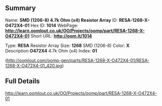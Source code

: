 

 ## Summary
Name: __SMD (1206-8) 4.7k Ohm (x4) Resistor Array__
ID: __RESA-1268-X-O472X4-01__
Hex ID: __1014__
WebPage: __http://learn.oomlout.co.uk/OO/Projects/oomp/part/RESA-1268-X-O472X4-01__
Short URL: __http://oom.lt/1014__

Type: __RESA__ Resistor Array 
Size: __1268__ SMD (1206-8) 
Color: __X__  
Description __O472X4__ 4.7k Ohm (x4) 
Index: __01__


(http://oomlout.com/oomp-gen/parts/RESA-1268-X-O472X4-01/RESA-1268-X-O472X4-01_420.jpg)


 ## Full Details
 http://learn.oomlout.co.uk/OO/Projects/oomp/part/RESA-1268-X-O472X4-01














